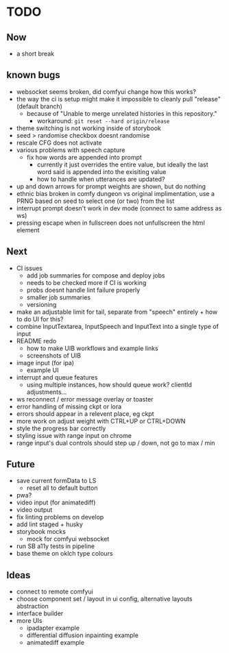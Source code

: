 # TODO

## Now

- a short break

## known bugs

- websocket seems broken, did comfyui change how this works?
- the way the ci is setup might make it impossible to cleanly pull "release" (default branch)
  - because of "Unable to merge unrelated histories in this repository."
    - workaround: `git reset --hard origin/release`
- theme switching is not working inside of storybook
- seed > randomise checkbox doesnt randomise
- rescale CFG does not activate
- various problems with speech capture
  - fix how words are appended into prompt
    - currently it just overrides the entire value, but ideally the last word said is appended into the exisiting value
    - how to handle when utterances are updated?
- up and down arrows for prompt weights are shown, but do nothing
- ethnic bias broken in comfy dungeon vs original implimentation, use a PRNG based on seed to select one (or two) from the list
- interrupt prompt doesn't work in dev mode (connect to same address as ws)
- pressing escape when in fullscreen does not unfullscreen the html element

## Next

- CI issues
  - add job summaries for compose and deploy jobs
  - needs to be checked more if CI is working
  - probs doesnt handle lint failure properly
  - smaller job summaries
  - versioning
- make an adjustable limit for tail, separate from "speech" entirely + how to do UI for this?
- combine InputTextarea, InputSpeech and InputText into a single type of input
- README redo
  - how to make UIB workflows and example links
  - screenshots of UIB
- image input (for ipa)
  - example UI
- interrupt and queue features
  - using multiple instances, how should queue work? clientId adjustments...
- ws reconnect / error message overlay or toaster
- error handling of missing ckpt or lora
- errors should appear in a relevent place, eg ckpt
- more work on adjust weight with CTRL+UP or CTRL+DOWN
- style the progress bar correctly
- styling issue with range input on chrome
- range input's dual controls should step up / down, not go to max / min

## Future

- save current formData to LS
  - reset all to default button
- pwa?
- video input (for animatediff)
- video output
- fix linting problems on develop
- add lint staged + husky
- storybook mocks
  - mock for comfyui websocket
- run SB a11y tests in pipeline
- base theme on oklch type colours

## Ideas

- connect to remote comfyui
- choose component set / layout in ui config, alternative layouts abstraction
- interface builder
- more UIs
  - ipadapter example
  - differential diffusion inpainting example
  - animatediff example
